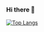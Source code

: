 ### Hi there 👋

<!--
**ch1nmay7898/ch1nmay7898** is a ✨ _special_ ✨ repository because its `README.md` (this file) appears on your GitHub profile.

Here are some ideas to get you started:

- 🔭 I’m currently working on ...
- 🌱 I’m currently learning ...
- 👯 I’m looking to collaborate on ...
- 🤔 I’m looking for help with ...
- 💬 Ask me about ...
- 📫 How to reach me: ...
- 😄 Pronouns: ...
- ⚡ Fun fact: ...


![Chinmay's github stats](https://github-readme-stats.vercel.app/api?username=ch1nmay7898&count_private=true&hide=stars,issues&theme=dark&show_icons=true)
-->
[![Top Langs](https://github-readme-stats.vercel.app/api/top-langs/?username=ch1nmay7898&layout=compact&count_private=true&langs_count=5&theme=dark)](https://github.com/anuraghazra/github-readme-stats)
